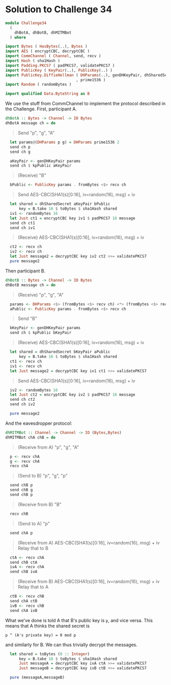 # Solution to Challenge 34

```haskell
module Challenge34
  (
    dhBotA, dhBotB, dhMITMBot
  ) where

import Bytes ( HasBytes(..), Bytes )
import AES ( encryptCBC, decryptCBC )
import CommChannel ( Channel, send, recv )
import Hash ( sha1Hash )
import Padding.PKCS7 ( padPKCS7, validatePKCS7 )
import PublicKey ( KeyPair(..), PublicKey(..) )
import PublicKey.DiffieHellman ( DHParams(..), genDHKeyPair, dhSharedSecret
                               , prime1536 )
import Random ( randomBytes )

import qualified Data.ByteString as B
```

We use the stuff from CommChannel to implement the protocol
described in the Challenge.
First, participant A.

```haskell
dhBotA :: Bytes -> Channel -> IO Bytes
dhBotA message ch = do
```

> Send "p", "g", "A"

```haskell
  let params@(DHParams p g) = DHParams prime1536 2
  send ch p
  send ch g

  aKeyPair <- genDHKeyPair params
  send ch $ kpPublic aKeyPair
```

> (Receive) "B"

```haskell
  bPublic <- PublicKey params . fromBytes <$> recv ch
```

> Send AES-CBC(SHA1(s)[0:16], iv=random(16), msg) + iv

```haskell
  let shared = dhSharedSecret aKeyPair bPublic
      key = B.take 16 $ toBytes $ sha1Hash shared
  iv1 <- randomBytes 16
  let Just ct1 = encryptCBC key iv1 $ padPKCS7 16 message
  send ch ct1
  send ch iv1
```

> (Receive) AES-CBC(SHA1(s)[0:16], iv=random(16), msg) + iv

```haskell
  ct2 <- recv ch
  iv2 <- recv ch
  let Just message2 = decryptCBC key iv2 ct2 >>= validatePKCS7
  pure message2
```

Then participant B.

```haskell
dhBotB :: Bytes -> Channel -> IO Bytes
dhBotB message ch = do
```

> (Receive) "p", "g", "A"

```haskell
  params <- DHParams <$> (fromBytes <$> recv ch) <*> (fromBytes <$> recv ch)
  aPublic <- PublicKey params . fromBytes <$> recv ch
```

> Send "B"

```haskell
  bKeyPair <- genDHKeyPair params
  send ch $ kpPublic bKeyPair
```

> (Receive) AES-CBC(SHA1(s)[0:16], iv=random(16), msg) + iv

```haskell
  let shared = dhSharedSecret bKeyPair aPublic
      key = B.take 16 $ toBytes $ sha1Hash shared
  ct1 <- recv ch
  iv1 <- recv ch
  let Just message2 = decryptCBC key iv1 ct1 >>= validatePKCS7
```

> Send AES-CBC(SHA1(s)[0:16], iv=random(16), msg) + iv

```haskell
  iv2 <- randomBytes 16
  let Just ct2 = encryptCBC key iv2 $ padPKCS7 16 message
  send ch ct2
  send ch iv2

  pure message2
```

And the eavesdropper protocol:

```haskell
dhMITMBot :: Channel -> Channel -> IO (Bytes,Bytes)
dhMITMBot chA chB = do
```

> (Receive from A) "p", "g", "A"

```haskell
  p <- recv chA
  g <- recv chA
  recv chA
```

> (Send to B) "p", "g", "p"

```haskell
  send chB p
  send chB g
  send chB p
```

> (Receive from B) "B"

```haskell
  recv chB
```

> (Send to A) "p"

```haskell
  send chA p
```

> (Receive from A) AES-CBC(SHA1(s)[0:16], iv=random(16), msg) + iv
> Relay that to B

```haskell
  ctA <- recv chA
  send chB ctA
  ivA <- recv chA
  send chB ivA
```

> (Receive from B) AES-CBC(SHA1(s)[0:16], iv=random(16), msg) + iv
> Relay that to A

```haskell
  ctB <- recv chB
  send chA ctB
  ivB <- recv chB
  send chA ivB
```

What we've done is told A that B's public key is `p`, and vice versa.
This means that A thinks the shared secret is

    p ^ (A's private key) = 0 mod p

and similarly for B.
We can thus trivially decrypt the messages.

```haskell
  let shared = toBytes (0 :: Integer)
      key = B.take 16 $ toBytes $ sha1Hash shared
      Just messageA = decryptCBC key ivA ctA >>= validatePKCS7
      Just messageB = decryptCBC key ivB ctB >>= validatePKCS7

  pure (messageA,messageB)
```
